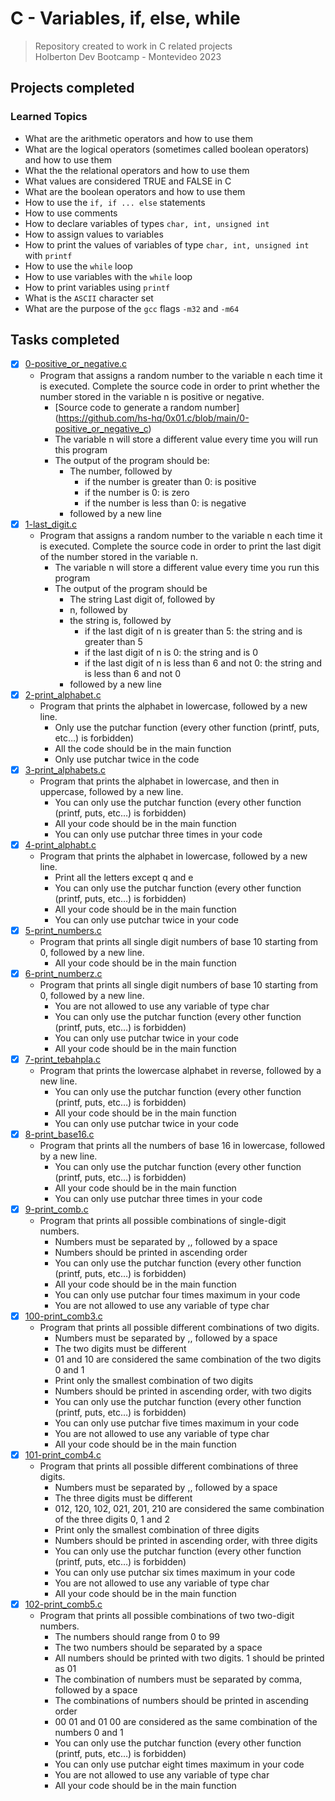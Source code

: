 # C - Variables, if, else, while
> Repository created to work in C related projects <br>
Holberton Dev Bootcamp - Montevideo 2023
## Projects completed
### Learned Topics
 * What are the arithmetic operators and how to use them
 * What are the logical operators (sometimes called boolean operators) and how to use them
 * What the the relational operators and how to use them
 * What values are considered TRUE and FALSE in C
 * What are the boolean operators and how to use them
 * How to use the ``if, if ... else`` statements
 * How to use comments
 * How to declare variables of types ``char, int, unsigned int``
 * How to assign values to variables
 * How to print the values of variables of type ``char, int, unsigned int`` with ``printf``
 * How to use the ``while`` loop
 * How to use variables with the ``while`` loop
 * How to print variables using ``printf``
 * What is the ``ASCII`` character set
 * What are the purpose of the ``gcc`` flags ``-m32`` and ``-m64``
## Tasks completed
- [x] [0-positive_or_negative.c](https://github.com/cristian-encalada/holbertonschool-low_level_programming/blob/master/variables_if_else_while/0-positive_or_negative.c)
	- Program that assigns a random number to the variable n each time it is executed. Complete the source code in order to print whether the number stored in the variable n is positive or negative.
		- [Source code to generate a random number] (https://github.com/hs-hq/0x01.c/blob/main/0-positive_or_negative_c)
		- The variable n will store a different value every time you will run this program
		- The output of the program should be:
			- The number, followed by
				- if the number is greater than 0: is positive
				- if the number is 0: is zero
				- if the number is less than 0: is negative
			- followed by a new line
- [x] [1-last_digit.c](https://github.com/cristian-encalada/holbertonschool-low_level_programming/blob/master/variables_if_else_while/1-last_digit.c)
	- Program that assigns a random number to the variable n each time it is executed. Complete the source code in order to print the last digit of the number stored in the variable n.
		- The variable n will store a different value every time you run this program
		- The output of the program should be
			- The string Last digit of, followed by
			- n, followed by
			- the string is, followed by
				- if the last digit of n is greater than 5: the string and is greater than 5
				- if the last digit of n is 0: the string and is 0
				- if the last digit of n is less than 6 and not 0: the string and is less than 6 and not 0
			- followed by a new line
- [x] [2-print_alphabet.c](https://github.com/cristian-encalada/holbertonschool-low_level_programming/blob/master/variables_if_else_while/2-print_alphabet.c)
	- Program that prints the alphabet in lowercase, followed by a new line.
		- Only use the putchar function (every other function (printf, puts, etc…) is forbidden)
		- All the code should be in the main function
		- Only use putchar twice in the code
- [x] [3-print_alphabets.c](https://github.com/cristian-encalada/holbertonschool-low_level_programming/blob/master/variables_if_else_while/3-print_alphabets.c)
	- Program that prints the alphabet in lowercase, and then in uppercase, followed by a new line.
		- You can only use the putchar function (every other function (printf, puts, etc…) is forbidden)
		- All your code should be in the main function
		- You can only use putchar three times in your code
- [x] [4-print_alphabt.c](https://github.com/cristian-encalada/holbertonschool-low_level_programming/blob/master/variables_if_else_while/4-print_alphabt.c)
	- Program that prints the alphabet in lowercase, followed by a new line.
		- Print all the letters except q and e
		- You can only use the putchar function (every other function (printf, puts, etc…) is forbidden)
		- All your code should be in the main function
		- You can only use putchar twice in your code
- [x] [5-print_numbers.c](https://github.com/cristian-encalada/holbertonschool-low_level_programming/blob/master/variables_if_else_while/5-print_numbers.c)
	- Program that prints all single digit numbers of base 10 starting from 0, followed by a new line.
		- All your code should be in the main function
- [x] [6-print_numberz.c](https://github.com/cristian-encalada/holbertonschool-low_level_programming/blob/master/variables_if_else_while/6-print_numberz.c)
	- Program that prints all single digit numbers of base 10 starting from 0, followed by a new line.
		- You are not allowed to use any variable of type char
		- You can only use the putchar function (every other function (printf, puts, etc…) is forbidden)
		- You can only use putchar twice in your code
		- All your code should be in the main function
- [x] [7-print_tebahpla.c](https://github.com/cristian-encalada/holbertonschool-low_level_programming/blob/master/variables_if_else_while/7-print_tebahpla.c)
	- Program that prints the lowercase alphabet in reverse, followed by a new line.
		- You can only use the putchar function (every other function (printf, puts, etc…) is forbidden)
		- All your code should be in the main function
		- You can only use putchar twice in your code
- [x] [8-print_base16.c](https://github.com/cristian-encalada/holbertonschool-low_level_programming/blob/master/variables_if_else_while/8-print_base16.c)
	- Program that prints all the numbers of base 16 in lowercase, followed by a new line.
		- You can only use the putchar function (every other function (printf, puts, etc…) is forbidden)
		- All your code should be in the main function
		- You can only use putchar three times in your code
- [x] [9-print_comb.c](https://github.com/cristian-encalada/holbertonschool-low_level_programming/blob/master/variables_if_else_while/9-print_comb.c)
	- Program that prints all possible combinations of single-digit numbers.
		- Numbers must be separated by ,, followed by a space
		- Numbers should be printed in ascending order
		- You can only use the putchar function (every other function (printf, puts, etc…) is forbidden)
		- All your code should be in the main function
		- You can only use putchar four times maximum in your code
		- You are not allowed to use any variable of type char
- [x] [100-print_comb3.c](https://github.com/cristian-encalada/holbertonschool-low_level_programming/blob/master/variables_if_else_while/100-print_comb3.c)
	- Program that prints all possible different combinations of two digits.
		- Numbers must be separated by ,, followed by a space
		- The two digits must be different
		- 01 and 10 are considered the same combination of the two digits 0 and 1
		- Print only the smallest combination of two digits
		- Numbers should be printed in ascending order, with two digits
		- You can only use the putchar function (every other function (printf, puts, etc…) is forbidden)
		- You can only use putchar five times maximum in your code
		- You are not allowed to use any variable of type char
		- All your code should be in the main function
- [x] [101-print_comb4.c](https://github.com/cristian-encalada/holbertonschool-low_level_programming/blob/master/variables_if_else_while/101-print_comb4.c)
	- Program that prints all possible different combinations of three digits.
		- Numbers must be separated by ,, followed by a space
		- The three digits must be different
		- 012, 120, 102, 021, 201, 210 are considered the same combination of the three digits 0, 1 and 2
		- Print only the smallest combination of three digits
		- Numbers should be printed in ascending order, with three digits
		- You can only use the putchar function (every other function (printf, puts, etc…) is forbidden)
		- You can only use putchar six times maximum in your code
		- You are not allowed to use any variable of type char
		- All your code should be in the main function
- [x] [102-print_comb5.c](https://github.com/cristian-encalada/holbertonschool-low_level_programming/blob/master/variables_if_else_while/102-print_comb5.c)
	- Program that prints all possible combinations of two two-digit numbers.
		- The numbers should range from 0 to 99
		- The two numbers should be separated by a space
		- All numbers should be printed with two digits. 1 should be printed as 01
		- The combination of numbers must be separated by comma, followed by a space
		- The combinations of numbers should be printed in ascending order
		- 00 01 and 01 00 are considered as the same combination of the numbers 0 and 1
		- You can only use the putchar function (every other function (printf, puts, etc…) is forbidden)
		- You can only use putchar eight times maximum in your code
		- You are not allowed to use any variable of type char
		- All your code should be in the main function
